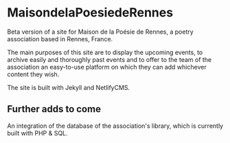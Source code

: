 # MaisondelaPoesiedeRennes

Beta version of a site for Maison de la Poésie de Rennes, a poetry association based in Rennes, France.

The main purposes of this site are to display the upcoming events, to archive easily and thoroughly past events and to offer to the team of the association an easy-to-use platform on which they can add whichever content they wish.

The site is built with Jekyll and NetlifyCMS.

## Further adds to come

An integration of the database of the association's library, which is currently built with PHP & SQL.
